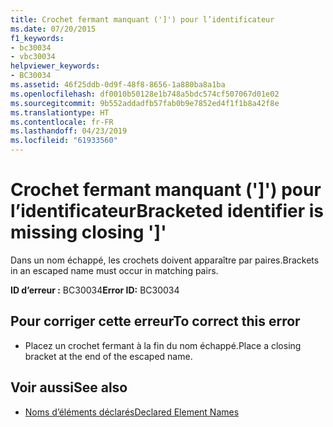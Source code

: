 ```yaml
---
title: Crochet fermant manquant (']') pour l’identificateur
ms.date: 07/20/2015
f1_keywords:
- bc30034
- vbc30034
helpviewer_keywords:
- BC30034
ms.assetid: 46f25ddb-0d9f-48f8-8656-1a880ba8a1ba
ms.openlocfilehash: df0010b50128e1b748a5bdc574cf507067d01e02
ms.sourcegitcommit: 9b552addadfb57fab0b9e7852ed4f1f1b8a42f8e
ms.translationtype: HT
ms.contentlocale: fr-FR
ms.lasthandoff: 04/23/2019
ms.locfileid: "61933560"
---
```

# <a name="bracketed-identifier-is-missing-closing-"></a><span data-ttu-id="f0ae1-102">Crochet fermant manquant (']') pour l’identificateur</span><span class="sxs-lookup"><span data-stu-id="f0ae1-102">Bracketed identifier is missing closing ']'</span></span>
<span data-ttu-id="f0ae1-103">Dans un nom échappé, les crochets doivent apparaître par paires.</span><span class="sxs-lookup"><span data-stu-id="f0ae1-103">Brackets in an escaped name must occur in matching pairs.</span></span>  
  
 <span data-ttu-id="f0ae1-104">**ID d’erreur :** BC30034</span><span class="sxs-lookup"><span data-stu-id="f0ae1-104">**Error ID:** BC30034</span></span>  
  
## <a name="to-correct-this-error"></a><span data-ttu-id="f0ae1-105">Pour corriger cette erreur</span><span class="sxs-lookup"><span data-stu-id="f0ae1-105">To correct this error</span></span>  
  
- <span data-ttu-id="f0ae1-106">Placez un crochet fermant à la fin du nom échappé.</span><span class="sxs-lookup"><span data-stu-id="f0ae1-106">Place a closing bracket at the end of the escaped name.</span></span>  
  
## <a name="see-also"></a><span data-ttu-id="f0ae1-107">Voir aussi</span><span class="sxs-lookup"><span data-stu-id="f0ae1-107">See also</span></span>

- [<span data-ttu-id="f0ae1-108">Noms d’éléments déclarés</span><span class="sxs-lookup"><span data-stu-id="f0ae1-108">Declared Element Names</span></span>](../../visual-basic/programming-guide/language-features/declared-elements/declared-element-names.md)

